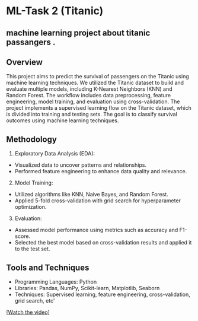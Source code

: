 # ML-Task 2 (Titanic)

## machine learning project about titanic passangers . 

## Overview
This project aims to predict the survival of passengers on the Titanic using machine learning techniques. We utilized the Titanic dataset to build and evaluate multiple models, including K-Nearest Neighbors (KNN) and Random Forest. The workflow includes data preprocessing, feature engineering, model training, and evaluation using cross-validation.
The project implements a supervised learning flow on the Titanic dataset, which is divided into training and testing sets. The goal is to classify survival outcomes using machine learning techniques.

## Methodology
1. Exploratory Data Analysis (EDA):

- Visualized data to uncover patterns and relationships.
- Performed feature engineering to enhance data quality and relevance.

2. Model Training:

- Utilized algorithms like KNN, Naive Bayes, and Random Forest.
- Applied 5-fold cross-validation with grid search for hyperparameter optimization.

3. Evaluation:

- Assessed model performance using metrics such as accuracy and F1-score.
- Selected the best model based on cross-validation results and applied it to the test set.

## Tools and Techniques

- Programming Languages: Python
- Libraries: Pandas, NumPy, Scikit-learn, Matplotlib, Seaborn
- Techniques: Supervised learning, feature engineering, cross-validation, grid search, etc'

[[Watch the video](https://drive.google.com/file/d/1PpNOyYM5uDSCpIWK9WlL1GQo426l2gRO/view)]
